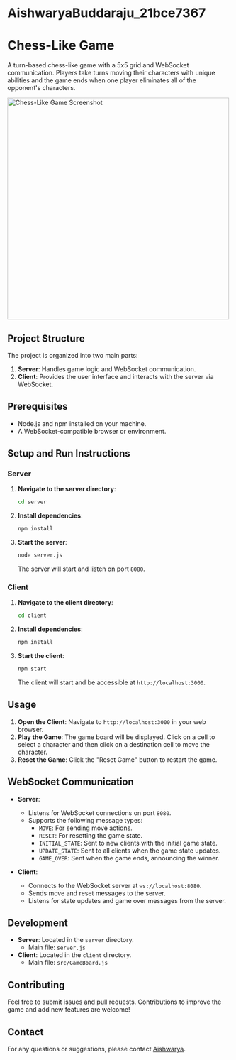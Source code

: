 # AishwaryaBuddaraju_21bce7367
# Chess-Like Game

A turn-based chess-like game with a 5x5 grid and WebSocket communication. Players take turns moving their characters with unique abilities and the game ends when one player eliminates all of the opponent's characters.

<img src="C:\Users\aishw\Downloads\chesslikegame_21bce7367.png" alt="Chess-Like Game Screenshot" width="500"/>

## Project Structure

The project is organized into two main parts:
1. **Server**: Handles game logic and WebSocket communication.
2. **Client**: Provides the user interface and interacts with the server via WebSocket.

## Prerequisites

- Node.js and npm installed on your machine.
- A WebSocket-compatible browser or environment.

## Setup and Run Instructions

### Server

1. **Navigate to the server directory**:
    ```bash
    cd server
    ```

2. **Install dependencies**:
    ```bash
    npm install
    ```

3. **Start the server**:
    ```bash
    node server.js
    ```
   The server will start and listen on port `8080`.

### Client

1. **Navigate to the client directory**:
    ```bash
    cd client
    ```

2. **Install dependencies**:
    ```bash
    npm install
    ```

3. **Start the client**:
    ```bash
    npm start
    ```
   The client will start and be accessible at `http://localhost:3000`.

## Usage

1. **Open the Client**: Navigate to `http://localhost:3000` in your web browser.
2. **Play the Game**: The game board will be displayed. Click on a cell to select a character and then click on a destination cell to move the character.
3. **Reset the Game**: Click the "Reset Game" button to restart the game.

## WebSocket Communication

- **Server**:
  - Listens for WebSocket connections on port `8080`.
  - Supports the following message types:
    - `MOVE`: For sending move actions.
    - `RESET`: For resetting the game state.
    - `INITIAL_STATE`: Sent to new clients with the initial game state.
    - `UPDATE_STATE`: Sent to all clients when the game state updates.
    - `GAME_OVER`: Sent when the game ends, announcing the winner.

- **Client**:
  - Connects to the WebSocket server at `ws://localhost:8080`.
  - Sends move and reset messages to the server.
  - Listens for state updates and game over messages from the server.

## Development

- **Server**: Located in the `server` directory.
  - Main file: `server.js`
- **Client**: Located in the `client` directory.
  - Main file: `src/GameBoard.js`

## Contributing

Feel free to submit issues and pull requests. Contributions to improve the game and add new features are welcome!


## Contact

For any questions or suggestions, please contact [Aishwarya](mailto:aishwaryavarma.buddaraju@gmail.com).


